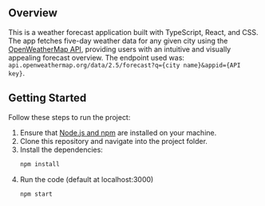 ## Overview
This is a weather forecast application built with TypeScript, React, and CSS. The app fetches five-day weather data for any given city using the [OpenWeatherMap API](https://openweathermap.org/api), providing users with an intuitive and visually appealing forecast overview.
The endpoint used was: `api.openweathermap.org/data/2.5/forecast?q={city name}&appid={API key}`. 

## Getting Started
Follow these steps to run the project:
1. Ensure that [Node.js and npm](https://nodejs.org/) are installed on your machine.
2. Clone this repository and navigate into the project folder.
3. Install the dependencies:
   ```bash
   npm install
4. Run the code (default at localhost:3000)
   ```bash
   npm start
